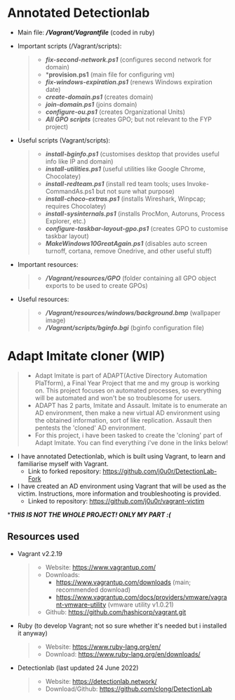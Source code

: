 # Annotated Detectionlab
- Main file: ***/Vagrant/Vagrantfile*** (coded in ruby)
- Important scripts (/Vagrant/scripts):
  > - ***fix-second-network.ps1*** (configures second network for domain)
  > - ***provision.ps1** (main file for configuring vm)
  > - ***fix-windows-expiration.ps1*** (renews Windows expiration date)
  > - ***create-domain.ps1*** (creates domain)
  > - ***join-domain.ps1*** (joins domain)
  > - ***configure-ou.ps1*** (creates Organizational Units)
  > - ***All GPO scripts*** (creates GPO; but not relevant to the FYP project)
  
- Useful scripts (Vagrant/scripts):
  > - ***install-bginfo.ps1*** (customises desktop that provides useful info like IP and domain)
  > - ***install-utilities.ps1*** (useful utilities like Google Chrome, Chocolatey)
  > - ***install-redteam.ps1*** (install red team tools; uses Invoke-CommandAs.ps1 but not sure what purpose)
  > - ***install-choco-extras.ps1*** (installs Wireshark, Winpcap; requires Chocolatey)
  > - ***install-sysinternals.ps1*** (installs ProcMon, Autoruns, Process Explorer, etc.)
  > - ***configure-taskbar-layout-gpo.ps1*** (creates GPO to customise taskbar layout)
  > - ***MakeWindows10GreatAgain.ps1*** (disables auto screen turnoff, cortana, remove Onedrive, and other useful stuff)
  
- Important resources:
  > - ***/Vagrant/resources/GPO*** (folder containing all GPO object exports to be used to create GPOs)
  
- Useful resources:
  > - ***/Vagrant/resources/windows/background.bmp*** (wallpaper image)
  > - ***/Vagrant/scripts/bginfo.bgi*** (bginfo configuration file)
  
# Adapt Imitate cloner (WIP)
> - Adapt Imitate is part of ADAPT(Active Directory Automation PlaTform), a Final Year Project that me and my group is working on. This project focuses on automated processes, so everything will be automated and won't be so troublesome for users.
> - ADAPT has 2 parts, Imitate and Assault. Imitate is to enumerate an AD environment, then make a new virtual AD environment using the obtained information, sort of like replication. Assault then pentests the 'cloned' AD environment.
> - For this project, i have been tasked to create the 'cloning' part of Adapt Imitate. You can find everything i've done in the links below!  
- I have annotated Detectionlab, which is built using Vagrant, to learn and familiarise myself with Vagrant.
  - Link to forked repository: https://github.com/j0u0r/DetectionLab-Fork
- I have created an AD environment using Vagrant that will be used as the victim. Instructions, more information and troubleshooting is provided.
  - Linked to repository: https://github.com/j0u0r/vagrant-victim  
  
****THIS IS NOT THE WHOLE PROJECT! ONLY MY PART :(***
## Resources used
- Vagrant v2.2.19
  > - Website: https://www.vagrantup.com/
  > - Downloads:
  >    - https://www.vagrantup.com/downloads (main; recommended download)
  >    - https://www.vagrantup.com/docs/providers/vmware/vagrant-vmware-utility (vmware utility v1.0.21)
  > - Github: https://github.com/hashicorp/vagrant.git
- Ruby (to develop Vagrant; not so sure whether it's needed but i installed it anyway)
  >  - Website: https://www.ruby-lang.org/en/
  >  - Download: https://www.ruby-lang.org/en/downloads/
- Detectionlab (last updated 24 June 2022)
  >  - Website: https://detectionlab.network/
  >  - Download/Github: https://github.com/clong/DetectionLab
